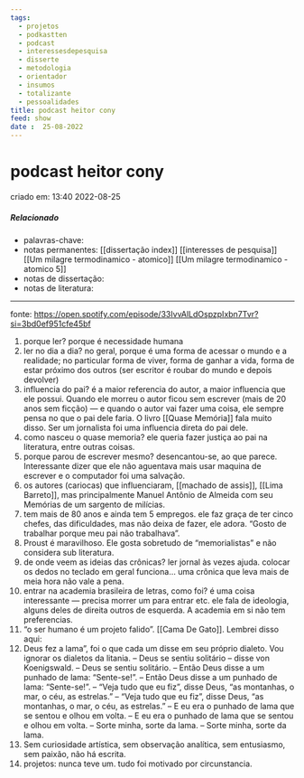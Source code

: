 ```yaml
---
tags:
  - projetos
  - podkastten
  - podcast
  - interessesdepesquisa
  - disserte
  - metodologia
  - orientador
  - insumos
  - totalizante
  - pessoalidades
title: podcast heitor cony
feed: show
date :  25-08-2022
---
```


# podcast heitor cony

criado em: 13:40 2022-08-25

##### Relacionado

- palavras-chave:  
- notas permanentes: [[dissertação index]] [[interesses de pesquisa]] [[Um milagre termodinamico - atomico]] [[Um milagre termodinamico - atomico 5]]
- notas de dissertação:
- notas de literatura: 

---

fonte: https://open.spotify.com/episode/33IvvAlLdOspzpIxbn7Tvr?si=3bd0ef951cfe45bf

1. porque ler? porque é necessidade humana
2. ler no dia a dia? no geral, porque é uma forma de acessar o mundo e a realidade; no particular forma de viver, forma de ganhar a vida, forma de estar próximo dos outros (ser escritor é roubar do mundo e depois devolver)
3. influencia do pai? é a maior referencia do autor, a maior influencia que ele possui. Quando ele morreu o autor ficou sem escrever (mais de 20 anos sem ficção) — e quando o autor vai fazer uma coisa, ele sempre pensa no que o pai dele faria. O livro [[Quase Memória]] fala muito disso. Ser um jornalista foi uma influencia direta do pai dele.
4. como nasceu o quase memoria? ele queria fazer justiça ao pai na literatura, entre outras coisas. 
5. porque parou de escrever mesmo? desencantou-se, ao que parece. Interessante dizer que ele não aguentava mais usar maquina de escrever e o computador foi uma salvação.
6. os autores (cariocas) que influenciaram, [[machado de assis]], [[Lima Barreto]], mas principalmente Manuel Antônio de Almeida com seu Memórias de um sargento de milícias. 
7. tem mais de 80 anos e ainda tem 5 empregos. ele faz graça de ter cinco chefes, das dificuldades, mas não deixa de fazer, ele adora. “Gosto de trabalhar porque meu pai não trabalhava”.
8. Proust é maravilhoso. Ele gosta sobretudo de “memorialistas” e não considera sub literatura.
9. de onde veem as ideias das crônicas? ler jornal às vezes ajuda. colocar os dedos no teclado em geral funciona… uma crônica que leva mais de meia hora não vale a pena.
10. entrar na academia brasileira de letras, como foi? é uma coisa interessante — precisa morrer um para entrar etc. ele fala de ideologia, alguns deles de direita outros de esquerda. A academia em si não tem preferencias. 
11. “o ser humano é um projeto falido”. [[Cama De Gato]]. Lembrei disso aqui:
12. Deus fez a lama”, foi o que cada um disse em seu próprio dialeto. Vou ignorar os dialetos da litania. – Deus se sentiu solitário – disse von Koenigswald. – Deus se sentiu solitário. – Então Deus disse a um punhado de lama: “Sente-se!”. – Então Deus disse a um punhado de lama: “Sente-se!”. – “Veja tudo que eu fiz”, disse Deus, “as montanhas, o mar, o céu, as estrelas.” – “Veja tudo que eu fiz”, disse Deus, “as montanhas, o mar, o céu, as estrelas.” – E eu era o punhado de lama que se sentou e olhou em volta. – E eu era o punhado de lama que se sentou e olhou em volta. – Sorte minha, sorte da lama. – Sorte minha, sorte da lama. 
13. Sem curiosidade artística, sem observação analítica, sem entusiasmo, sem paixão, não há escrita. 
14. projetos: nunca teve um. tudo foi motivado por circunstancia.
